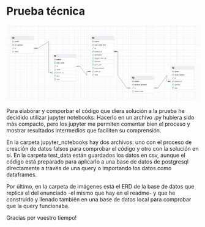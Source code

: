 # Prueba técnica

![ERD](images/ERD.png)

Para elaborar y comporbar el código que diera solución a la prueba he decidido utilizar jupyter notebooks. Hacerlo en un archivo .py hubiera sido más compacto, pero los jupyter me permiten comentar bien el proceso y mostrar resultados intermedios que faciliten su comprensión.

En la carpeta jupyter_notebooks hay dos archivos: uno con el proceso de creación de datos falsos para comprobar el código y otro con la solución en sí. En la carpeta test_data están guardados los datos en csv, aunque el código está preparado para aplicarlo a una base de datos de postgresql directamente a través de una query o importando los datos como dataframes.

Por último, en la carpeta de imágenes está el ERD de la base de datos que replica el del enunciado -el mismo que hay en el readme- y que he construido y llenado también en una base de datos local para comprobar que la query funcionaba.

Gracias por vuestro tiempo!
